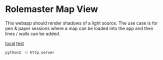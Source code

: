 # Rolemaster Map View

This webapp should render shadows of a light source. The use case is for pen & paper sessions where a map can be loaded into the app and then lines / walls can be added.

[local](http://localhost:8000)
[test](http://localhost:8000/index.test.html)

```bash                
python3 -m http.server

```


